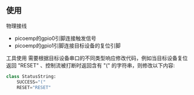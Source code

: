 ## 使用

物理接线
- picoemp的gpio0引脚连接触发信号
- picoemp的gpio1引脚连接目标设备的复位引脚

工具使用
需要根据目标设备串口的不同类型响应修改代码，例如当目标设备复位返回 "RESET" 、控制流被打断时返回含有 "(" 的字符串，则修改以下内容:
```python
class StatusString:
    SUCCESS="("
    RESET="RESET"
```